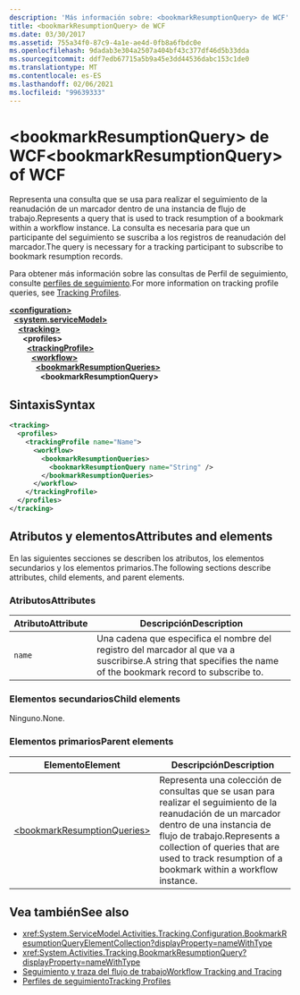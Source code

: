 ```yaml
---
description: 'Más información sobre: <bookmarkResumptionQuery> de WCF'
title: <bookmarkResumptionQuery> de WCF
ms.date: 03/30/2017
ms.assetid: 755a34f0-87c9-4a1e-ae4d-0fb8a6fbdc0e
ms.openlocfilehash: 9dadab3e304a2507a404bf43c377df46d5b33dda
ms.sourcegitcommit: ddf7edb67715a5b9a45e3dd44536dabc153c1de0
ms.translationtype: MT
ms.contentlocale: es-ES
ms.lasthandoff: 02/06/2021
ms.locfileid: "99639333"
---
```

# <a name="bookmarkresumptionquery-of-wcf"></a><span data-ttu-id="99fff-103">\<bookmarkResumptionQuery> de WCF</span><span class="sxs-lookup"><span data-stu-id="99fff-103">\<bookmarkResumptionQuery> of WCF</span></span>

<span data-ttu-id="99fff-104">Representa una consulta que se usa para realizar el seguimiento de la reanudación de un marcador dentro de una instancia de flujo de trabajo.</span><span class="sxs-lookup"><span data-stu-id="99fff-104">Represents a query that is used to track resumption of a bookmark within a workflow instance.</span></span> <span data-ttu-id="99fff-105">La consulta es necesaria para que un participante del seguimiento se suscriba a los registros de reanudación del marcador.</span><span class="sxs-lookup"><span data-stu-id="99fff-105">The query is necessary for a tracking participant to subscribe to bookmark resumption records.</span></span>  
  
<span data-ttu-id="99fff-106">Para obtener más información sobre las consultas de Perfil de seguimiento, consulte [perfiles de seguimiento](../../../windows-workflow-foundation/tracking-profiles.md).</span><span class="sxs-lookup"><span data-stu-id="99fff-106">For more information on tracking profile queries, see [Tracking Profiles](../../../windows-workflow-foundation/tracking-profiles.md).</span></span>
  
[**\<configuration>**](../configuration-element.md)\
&nbsp;&nbsp;[**\<system.serviceModel>**](system-servicemodel.md)\
&nbsp;&nbsp;&nbsp;&nbsp;[**\<tracking>**](tracking-of-wcf.md)\
&nbsp;&nbsp;&nbsp;&nbsp;&nbsp;&nbsp;**\<profiles>**\
&nbsp;&nbsp;&nbsp;&nbsp;&nbsp;&nbsp;&nbsp;&nbsp;[**\<trackingProfile>**](trackingprofile-of-wcf.md)\
&nbsp;&nbsp;&nbsp;&nbsp;&nbsp;&nbsp;&nbsp;&nbsp;&nbsp;&nbsp;[**\<workflow>**](workflow-of-wcf.md)\
&nbsp;&nbsp;&nbsp;&nbsp;&nbsp;&nbsp;&nbsp;&nbsp;&nbsp;&nbsp;&nbsp;&nbsp;[**\<bookmarkResumptionQueries>**](bookmarkresumptionqueries-of-wcf.md)\
&nbsp;&nbsp;&nbsp;&nbsp;&nbsp;&nbsp;&nbsp;&nbsp;&nbsp;&nbsp;&nbsp;&nbsp;&nbsp;&nbsp;**\<bookmarkResumptionQuery>**  
  
## <a name="syntax"></a><span data-ttu-id="99fff-107">Sintaxis</span><span class="sxs-lookup"><span data-stu-id="99fff-107">Syntax</span></span>  
  
```xml  
<tracking>
  <profiles>
    <trackingProfile name="Name">
      <workflow>
        <bookmarkResumptionQueries>
          <bookmarkResumptionQuery name="String" />
        </bookmarkResumptionQueries>
      </workflow>
    </trackingProfile>
  </profiles>
</tracking>
```  
  
## <a name="attributes-and-elements"></a><span data-ttu-id="99fff-108">Atributos y elementos</span><span class="sxs-lookup"><span data-stu-id="99fff-108">Attributes and elements</span></span>

<span data-ttu-id="99fff-109">En las siguientes secciones se describen los atributos, los elementos secundarios y los elementos primarios.</span><span class="sxs-lookup"><span data-stu-id="99fff-109">The following sections describe attributes, child elements, and parent elements.</span></span>  
  
### <a name="attributes"></a><span data-ttu-id="99fff-110">Atributos</span><span class="sxs-lookup"><span data-stu-id="99fff-110">Attributes</span></span>  
  
|<span data-ttu-id="99fff-111">Atributo</span><span class="sxs-lookup"><span data-stu-id="99fff-111">Attribute</span></span>|<span data-ttu-id="99fff-112">Descripción</span><span class="sxs-lookup"><span data-stu-id="99fff-112">Description</span></span>|  
|---------------|-----------------|  
|`name`|<span data-ttu-id="99fff-113">Una cadena que especifica el nombre del registro del marcador al que va a suscribirse.</span><span class="sxs-lookup"><span data-stu-id="99fff-113">A string that specifies the name of the bookmark record to subscribe to.</span></span>|  
  
### <a name="child-elements"></a><span data-ttu-id="99fff-114">Elementos secundarios</span><span class="sxs-lookup"><span data-stu-id="99fff-114">Child elements</span></span>

<span data-ttu-id="99fff-115">Ninguno.</span><span class="sxs-lookup"><span data-stu-id="99fff-115">None.</span></span>
  
### <a name="parent-elements"></a><span data-ttu-id="99fff-116">Elementos primarios</span><span class="sxs-lookup"><span data-stu-id="99fff-116">Parent elements</span></span>  
  
|<span data-ttu-id="99fff-117">Elemento</span><span class="sxs-lookup"><span data-stu-id="99fff-117">Element</span></span>|<span data-ttu-id="99fff-118">Descripción</span><span class="sxs-lookup"><span data-stu-id="99fff-118">Description</span></span>|  
|-------------|-----------------|  
|[\<bookmarkResumptionQueries>](bookmarkresumptionqueries-of-wcf.md)|<span data-ttu-id="99fff-119">Representa una colección de consultas que se usan para realizar el seguimiento de la reanudación de un marcador dentro de una instancia de flujo de trabajo.</span><span class="sxs-lookup"><span data-stu-id="99fff-119">Represents a collection of queries that are used to track resumption of a bookmark within a workflow instance.</span></span>|  
  
## <a name="see-also"></a><span data-ttu-id="99fff-120">Vea también</span><span class="sxs-lookup"><span data-stu-id="99fff-120">See also</span></span>

- <xref:System.ServiceModel.Activities.Tracking.Configuration.BookmarkResumptionQueryElementCollection?displayProperty=nameWithType>
- <xref:System.Activities.Tracking.BookmarkResumptionQuery?displayProperty=nameWithType>
- [<span data-ttu-id="99fff-121">Seguimiento y traza del flujo de trabajo</span><span class="sxs-lookup"><span data-stu-id="99fff-121">Workflow Tracking and Tracing</span></span>](../../../windows-workflow-foundation/workflow-tracking-and-tracing.md)
- [<span data-ttu-id="99fff-122">Perfiles de seguimiento</span><span class="sxs-lookup"><span data-stu-id="99fff-122">Tracking Profiles</span></span>](../../../windows-workflow-foundation/tracking-profiles.md)
